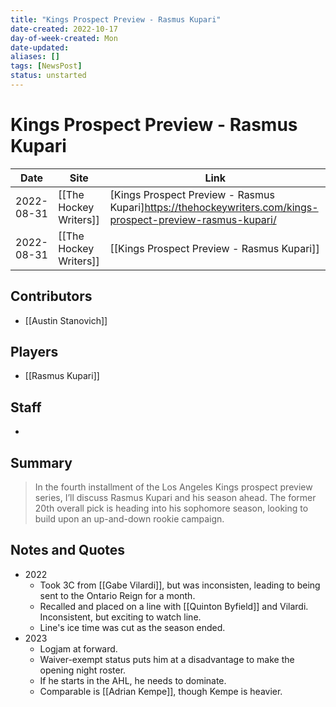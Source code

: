 ```yaml
---
title: "Kings Prospect Preview - Rasmus Kupari"
date-created: 2022-10-17
day-of-week-created: Mon
date-updated: 
aliases: []
tags: [NewsPost]
status: unstarted
---
```


# Kings Prospect Preview - Rasmus Kupari

| Date       | Site                   | Link                                                                                                       |
| ---------- | ---------------------- | ---------------------------------------------------------------------------------------------------------- |
| 2022-08-31 | [[The Hockey Writers]] | [Kings Prospect Preview - Rasmus Kupari]https://thehockeywriters.com/kings-prospect-preview-rasmus-kupari/ |
| 2022-08-31 | [[The Hockey Writers]] | [[Kings Prospect Preview - Rasmus Kupari]]                                                                 |

## Contributors
- [[Austin Stanovich]]


## Players
- [[Rasmus Kupari]]


## Staff
- 


## Summary
> In the fourth installment of the Los Angeles Kings prospect preview series, I’ll discuss Rasmus Kupari and his season ahead. The former 20th overall pick is heading into his sophomore season, looking to build upon an up-and-down rookie campaign.


## Notes and Quotes
- 2022
	- Took 3C from [[Gabe Vilardi]], but was inconsisten, leading to being sent to the Ontario Reign for a month.
	- Recalled and placed on a line with [[Quinton Byfield]] and Vilardi. Inconsistent, but exciting to watch line.
	- Line's ice time was cut as the season ended.
- 2023
	- Logjam at forward.
	- Waiver-exempt status puts him at a disadvantage to make the opening night roster.
	- If he starts in the AHL, he needs to dominate.
	- Comparable is [[Adrian Kempe]], though Kempe is heavier.

